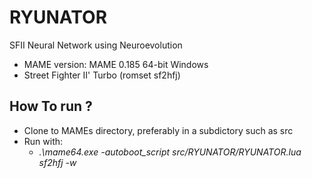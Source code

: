# RYUNATOR
SFII Neural Network using Neuroevolution

- MAME version: MAME 0.185 64-bit Windows
- Street Fighter II' Turbo (romset sf2hfj)

## How To run ? 
* Clone to MAMEs directory, preferably in a subdictory such as src
* Run with:
    - *.\mame64.exe -autoboot_script src/RYUNATOR/RYUNATOR.lua sf2hfj -w*
